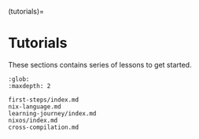 (tutorials)=
# Tutorials

These sections contains series of lessons to get started.

```{toctree}
:glob:
:maxdepth: 2

first-steps/index.md
nix-language.md
learning-journey/index.md
nixos/index.md
cross-compilation.md
```
